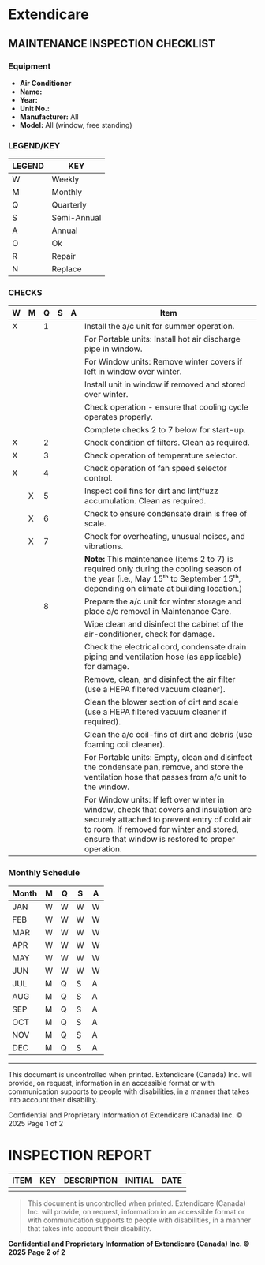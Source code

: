 # Extendicare
## MAINTENANCE INSPECTION CHECKLIST

### Equipment
- **Air Conditioner**
- **Name:**
- **Year:**
- **Unit No.:**
- **Manufacturer:** All
- **Model:** All (window, free standing)

### LEGEND/KEY
| LEGEND | KEY       |
|--------|-----------|
| W      | Weekly    |
| M      | Monthly   |
| Q      | Quarterly |
| S      | Semi-Annual |
| A      | Annual    |
| O      | Ok        |
| R      | Repair    |
| N      | Replace   |

### CHECKS
| W | M | Q | S | A | Item                                                                 |
|---|---|---|---|---|----------------------------------------------------------------------|
| X |   | 1 |   |   | Install the a/c unit for summer operation.                          |
|   |   |   |   |   | For Portable units: Install hot air discharge pipe in window.       |
|   |   |   |   |   | For Window units: Remove winter covers if left in window over winter. |
|   |   |   |   |   | Install unit in window if removed and stored over winter.          |
|   |   |   |   |   | Check operation - ensure that cooling cycle operates properly.      |
|   |   |   |   |   | Complete checks 2 to 7 below for start-up.                        |
| X |   | 2 |   |   | Check condition of filters. Clean as required.                   |
| X |   | 3 |   |   | Check operation of temperature selector.                            |
| X |   | 4 |   |   | Check operation of fan speed selector control.                      |
|   | X | 5 |   |   | Inspect coil fins for dirt and lint/fuzz accumulation. Clean as required. |
|   | X | 6 |   |   | Check to ensure condensate drain is free of scale.                 |
|   | X | 7 |   |   | Check for overheating, unusual noises, and vibrations.             |
|   |   |   |   |   | **Note:** This maintenance (items 2 to 7) is required only during the cooling season of the year (i.e., May 15ᵗʰ to September 15ᵗʰ, depending on climate at building location.) |
|   |   | 8 |   |   | Prepare the a/c unit for winter storage and place a/c removal in Maintenance Care. |
|   |   |   |   |   | Wipe clean and disinfect the cabinet of the air-conditioner, check for damage. |
|   |   |   |   |   | Check the electrical cord, condensate drain piping and ventilation hose (as applicable) for damage. |
|   |   |   |   |   | Remove, clean, and disinfect the air filter (use a HEPA filtered vacuum cleaner). |
|   |   |   |   |   | Clean the blower section of dirt and scale (use a HEPA filtered vacuum cleaner if required). |
|   |   |   |   |   | Clean the a/c coil-fins of dirt and debris (use foaming coil cleaner). |
|   |   |   |   |   | For Portable units: Empty, clean and disinfect the condensate pan, remove, and store the ventilation hose that passes from a/c unit to the window. |
|   |   |   |   |   | For Window units: If left over winter in window, check that covers and insulation are securely attached to prevent entry of cold air to room. If removed for winter and stored, ensure that window is restored to proper operation. |

### Monthly Schedule
| Month | M | Q | S | A |
|-------|---|---|---|---|
| JAN   | W | W | W | W |
| FEB   | W | W | W | W |
| MAR   | W | W | W | W |
| APR   | W | W | W | W |
| MAY   | W | W | W | W |
| JUN   | W | W | W | W |
| JUL   | M | Q | S | A |
| AUG   | M | Q | S | A |
| SEP   | M | Q | S | A |
| OCT   | M | Q | S | A |
| NOV   | M | Q | S | A |
| DEC   | M | Q | S | A |

----

This document is uncontrolled when printed. Extendicare (Canada) Inc. will provide, on request, information in an accessible format or with communication supports to people with disabilities, in a manner that takes into account their disability.

Confidential and Proprietary Information of Extendicare (Canada) Inc. © 2025  Page 1 of 2

# INSPECTION REPORT

| ITEM | KEY | DESCRIPTION | INITIAL | DATE |
|------|-----|-------------|---------|------|
|      |     |             |         |      |

> This document is uncontrolled when printed. Extendicare (Canada) Inc. will provide, on request, information in an accessible format or with communication supports to people with disabilities, in a manner that takes into account their disability.

**Confidential and Proprietary Information of Extendicare (Canada) Inc. © 2025**
**Page 2 of 2**